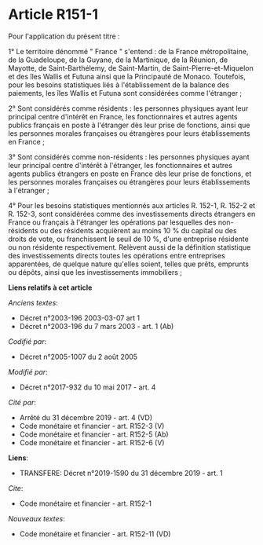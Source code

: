 # Article R151-1

Pour l'application du présent titre : 

1° Le territoire dénommé " France " s'entend : de la France métropolitaine, de la Guadeloupe, de la Guyane, de la Martinique,
de la Réunion, de Mayotte, de Saint-Barthélemy, de Saint-Martin, de Saint-Pierre-et-Miquelon et des îles Wallis et Futuna
ainsi que la Principauté de Monaco. Toutefois, pour les besoins statistiques liés à l'établissement de la balance des
paiements, les îles Wallis et Futuna sont considérées comme l'étranger ; 

2° Sont considérés comme résidents : les personnes physiques ayant leur principal centre d'intérêt en France, les
fonctionnaires et autres agents publics français en poste à l'étranger dès leur prise de fonctions, ainsi que les personnes
morales françaises ou étrangères pour leurs établissements en France ; 

3° Sont considérés comme non-résidents : les personnes physiques ayant leur principal centre d'intérêt à l'étranger, les
fonctionnaires et autres agents publics étrangers en poste en France dès leur prise de fonctions, et les personnes morales
françaises ou étrangères pour leurs établissements à l'étranger ; 

4° Pour les besoins statistiques mentionnés aux articles R. 152-1, R. 152-2 et R. 152-3, sont considérées comme des
investissements directs étrangers en France ou français à l'étranger les opérations par lesquelles des non-résidents ou des
résidents acquièrent au moins 10 % du capital ou des droits de vote, ou franchissent le seuil de 10 %, d'une entreprise
résidente ou non résidente respectivement. Relèvent aussi de la définition statistique des investissements directs toutes les
opérations entre entreprises apparentées, de quelque nature qu'elles soient, telles que prêts, emprunts ou dépôts, ainsi que
les investissements immobiliers ;

**Liens relatifs à cet article**

_Anciens textes_:

  - Décret n°2003-196 2003-03-07 art 1
  - Décret n°2003-196 du 7 mars 2003 - art. 1 (Ab)

_Codifié par_:

  - Décret n°2005-1007 du 2 août 2005

_Modifié par_:

  - Décret n°2017-932 du 10 mai 2017 - art. 4

_Cité par_:

  - Arrêté du 31 décembre 2019 - art. 4 (VD)
  - Code monétaire et financier - art. R152-3 (V)
  - Code monétaire et financier - art. R152-5 (Ab)
  - Code monétaire et financier - art. R152-6 (V)

**Liens**:

  - TRANSFERE: Décret n°2019-1590 du 31 décembre 2019 - art. 1

_Cite_:

  - Code monétaire et financier - art. R152-1

_Nouveaux textes_:

  - Code monétaire et financier - art. R152-11 (VD)
